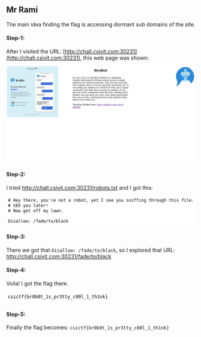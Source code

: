 ## Mr Rami
The main idea finding the flag is accessing dormant sub domains of the site.

#### Step-1:
After I visited the URL: [http://chall.csivit.com:30231](http://chall.csivit.com:30231), this web page was shown:

<img src="Web1.png">


#### Step-2:

I tried http://chall.csivit.com:30231/robots.txt and I got this:

<img src="Robots.png">

#### Step-3:
There we got that `Disallow: /fade/to/black`, so I explored that URL: 
http://chall.csivit.com:30231/fade/to/black


#### Step-4:
Voila! I got the flag there.

<img src="Flag.png">

#### Step-5:
Finally the flag becomes:
`csictf{br0b0t_1s_pr3tty_c00l_1_th1nk}`
